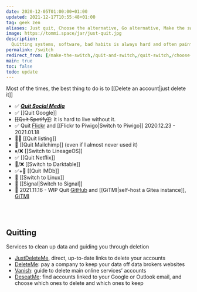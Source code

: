 ```yaml
---
date: 2020-12-05T01:00:00+01:00
updated: 2021-12-17T10:55:48+01:00
tag: geek zen
aliases: Just quit, Choose the alternative, Go alternative, Make the switch
image: https://tommi.space/jar/just-quit.jpg
description:
  Quitting systems, software, bad habits is always hard and often painful. Nevertheless, if it is for the best, it is worth it. Below some of the things I am quitting.
permalink: /switch
redirect_from: [/make-the-switch,/quit-and-switch,/quit-switch,/choose-the-alternative, /alternative-software, /alternative]
main: true
toc: false
todo: update
---
```

<div class='blue box'>
	Most of the times, the best thing to do is to [[Delete an account|just delete it]]
</div>

- ✅ [**<cite>Quit Social Media</cite>**](https://quitsocialmedia.club)
- ✅ [[Quit Google]]
- ~~[[Quit Spotify]]~~: it is hard to live without it.
- ✅ Quit [Flickr](https://flickr.com 'Flickr') and [[Flickr to Piwigo|Switch to Piwigo]] 2020.12.23 - 2021.01.18
- 😵‍💫 [[Quit listing]]
- 🚧 [[Quit Mailchimp]] (even if I almost never used it)
- ⏸/❌ [[Switch to LineageOS]]
- ✅ [[Quit Netflix]]
- 🚧/❌ [[Switch to Darktable]]
- ✅+🚧 [[Quit IMDb]]
- 🚧 [[Switch to Linux]]
- 🚧 [[Signal|Switch to Signal]]
- 🚧 <time datetime='2021-11-16T11:43:34+01:00'>2021.11.16</time> - WIP Quit [GitHub](https://github.com/xplosionmind 'GitHub') and [[GiTMI|self-host a Gitea instance]], [GiTMI](https://gitmi.dev 'GiTMI homepage')

<br>
<br>

## Quitting

Services to clean up data and guiding you through deletion

- [JustDeleteMe](https://justdeleteme.xyz/ 'JustDeleteMe'), direct, up-to-date links to delete your accounts
- [DeleteMe](https://joindeleteme.com 'DeleteMe'): pay a company to keep your data off data brokers websites
- [Vanish](https://vanishlist.ml/ 'Vanish'): guide to delete main online services’ accounts
- [DeseatMe](https://www.deseat.me/ 'DeseatMe'): find accounts linked to your Google or Outlook email, and choose which ones to delete and which ones to keep